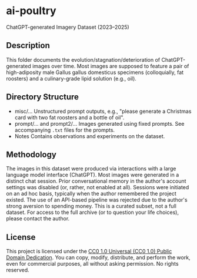 # ai-poultry
ChatGPT-generated Imagery Dataset (2023–2025)


## Description
This folder documents the evolution/stagnation/deterioration of ChatGPT-generated images over time. Most images are supposed to feature a pair of high-adiposity male Gallus gallus domesticus specimens (colloquially, fat roosters) and a culinary-grade lipid solution (e.g., oil).

## Directory Structure
- misc/...
  Unstructured prompt outputs, e.g., "please generate a Christmas card with two fat roosters and a bottle of oil".
- prompt/... and prompt2/...
  Images generated using fixed prompts. See accompanying `.txt` files for the prompts.
- Notes
  Contains observations and experiments on the dataset. 

## Methodology
The images in this dataset were produced via interactions with a large language model interface (ChatGPT). Most images were generated in a distinct chat session. Prior conversational memory  in the author's account settings was disabled (or, rather, not enabled at all). Sessions were initiated on an ad hoc basis, typically when the author remembered the project existed. The use of an API-based pipeline was rejected due to the author's strong aversion to spending money. This is a curated subset, not a full dataset. For access to the full archive (or to question your life choices), please contact the author.

## License
This project is licensed under the [CC0 1.0 Universal (CC0 1.0) Public Domain Dedication](https://creativecommons.org/publicdomain/zero/1.0/). You can copy, modify, distribute, and perform the work, even for commercial purposes, all without asking permission. No rights reserved.
